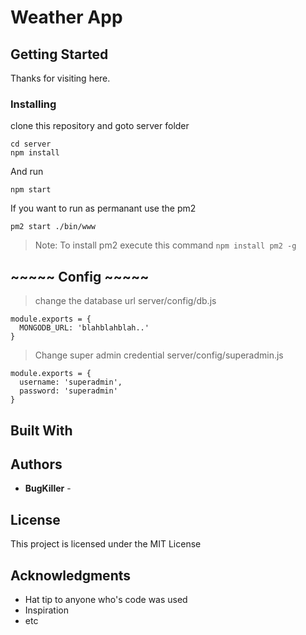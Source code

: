 # Weather App


## Getting Started

Thanks for visiting here.


### Installing

clone this repository and goto server folder

```
cd server
npm install
```

And run

```
npm start
```

If you want to run as permanant use the pm2

```
pm2 start ./bin/www
```
 > Note: To install pm2 execute this command
 >  ``` npm install pm2 -g ```


## ~~~~~ Config ~~~~~
> change the database url    server/config/db.js
```
module.exports = {
  MONGODB_URL: 'blahblahblah..'
}
```

> Change super admin credential    server/config/superadmin.js
```
module.exports = {
  username: 'superadmin',
  password: 'superadmin'
}
```






## Built With


## Authors

* **BugKiller** - 

## License

This project is licensed under the MIT License 

## Acknowledgments

* Hat tip to anyone who's code was used
* Inspiration
* etc
